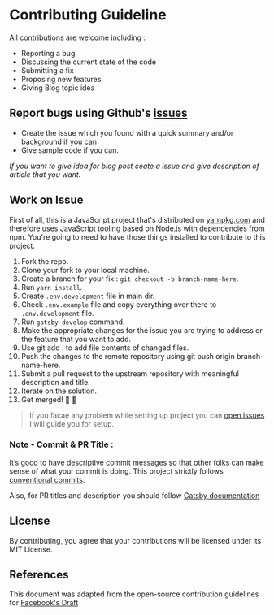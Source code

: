 # Contributing Guideline

All contributions are welcome including :

- Reporting a bug
- Discussing the current state of the code
- Submitting a fix
- Proposing new features
- Giving Blog topic idea

## Report bugs using Github's [issues](https://github.com/adarshaacharya/adarshaacharya.com.np/issues)

- Create the issue which you found with a quick summary and/or background if you can
- Give sample code if you can.

_If you want to give idea for blog post ceate a issue and give description of article that you want._

## Work on Issue


First of all, this is a JavaScript project that's distributed on [yarnpkg.com](https://yarnpkg.com/) and
therefore uses JavaScript tooling based on [Node.js](https://nodejs.org/) with dependencies from npm.
You're going to need to have those things installed to contribute to this project.

1. Fork the repo.
2. Clone your fork to your local machine.
3. Create a branch for your fix : `git checkout -b branch-name-here`.
4. Run `yarn install`.
5. Create `.env.development` file in main dir.
6. Check `.env.example` file and copy everything over there to `.env.development` file.
7. Run `gatsby develop` command.
8. Make the appropriate changes for the issue you are trying to address or the feature that you want to add.
9. Use git add . to add file contents of changed files.
10. Push the changes to the remote repository using git push origin branch-name-here.
11. Submit a pull request to the upstream repository with meaningful description and title.
12. Iterate on the solution.
13. Get merged! 🎉 🎊

> If you facae any problem while setting up project you can [open issues](https://github.com/adarshaacharya/adarshaacharya.com.np/issues) I will guide you for setup.

### Note - Commit & PR Title :

It’s good to have descriptive commit messages so that other folks can make sense of what your commit is doing. This project strictly follows [conventional commits](https://www.conventionalcommits.org/en/v1.0.0-beta.3/).

Also, for PR titles and description you should follow [Gatsby documentation](https://www.gatsbyjs.org/contributing/managing-pull-requests/#commit-and-pr-title)

## License

By contributing, you agree that your contributions will be licensed under its MIT License.

## References

This document was adapted from the open-source contribution guidelines for [Facebook's Draft](https://github.com/facebook/draft-js/blob/a9316a723f9e918afde44dea68b5f9f39b7d9b00/CONTRIBUTING.md)
